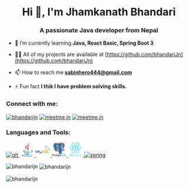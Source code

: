 <h1 align="center">Hi 👋, I'm Jhamkanath Bhandari</h1>
<h3 align="center">A passionate Java developer from Nepal</h3>

- 🌱 I’m currently learning **Java, React Basic, Spring Boot 3**

- 👨‍💻 All of my projects are available at [https://github.com/bhandariJn](https://github.com/bhandariJn)

- 📫 How to reach me **sabinhero444@gmail.com**

- ⚡ Fun fact **I thik I have problem solving skills.**

<h3 align="left">Connect with me:</h3>
<p align="left">
<a href="https://linkedin.com/in/bhandarijn" target="blank"><img align="center" src="https://raw.githubusercontent.com/rahuldkjain/github-profile-readme-generator/master/src/images/icons/Social/linked-in-alt.svg" alt="bhandarijn" height="30" width="40" /></a>
<a href="https://fb.com/meetme.jn" target="blank"><img align="center" src="https://raw.githubusercontent.com/rahuldkjain/github-profile-readme-generator/master/src/images/icons/Social/facebook.svg" alt="meetme.jn" height="30" width="40" /></a>
<a href="https://instagram.com/meetme.jn" target="blank"><img align="center" src="https://raw.githubusercontent.com/rahuldkjain/github-profile-readme-generator/master/src/images/icons/Social/instagram.svg" alt="meetme.jn" height="30" width="40" /></a>
</p>

<h3 align="left">Languages and Tools:</h3>
<p align="left"> <a href="https://git-scm.com/" target="_blank" rel="noreferrer"> <img src="https://www.vectorlogo.zone/logos/git-scm/git-scm-icon.svg" alt="git" width="40" height="40"/> </a> <a href="https://www.java.com" target="_blank" rel="noreferrer"> <img src="https://raw.githubusercontent.com/devicons/devicon/master/icons/java/java-original.svg" alt="java" width="40" height="40"/> </a> <a href="https://www.mysql.com/" target="_blank" rel="noreferrer"> <img src="https://raw.githubusercontent.com/devicons/devicon/master/icons/mysql/mysql-original-wordmark.svg" alt="mysql" width="40" height="40"/> </a> <a href="https://www.postgresql.org" target="_blank" rel="noreferrer"> <img src="https://raw.githubusercontent.com/devicons/devicon/master/icons/postgresql/postgresql-original-wordmark.svg" alt="postgresql" width="40" height="40"/> </a> <a href="https://reactjs.org/" target="_blank" rel="noreferrer"> <img src="https://raw.githubusercontent.com/devicons/devicon/master/icons/react/react-original-wordmark.svg" alt="react" width="40" height="40"/> </a> <a href="https://spring.io/" target="_blank" rel="noreferrer"> <img src="https://www.vectorlogo.zone/logos/springio/springio-icon.svg" alt="spring" width="40" height="40"/> </a> </p>

<p><img align="left" src="https://github-readme-stats.vercel.app/api/top-langs?username=bhandarijn&show_icons=true&locale=en&layout=compact" alt="bhandarijn" /></p>

<p>&nbsp;<img align="center" src="https://github-readme-stats.vercel.app/api?username=bhandarijn&show_icons=true&locale=en" alt="bhandarijn" /></p>

<p><img align="center" src="https://github-readme-streak-stats.herokuapp.com/?user=bhandarijn&" alt="bhandarijn" /></p>
